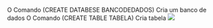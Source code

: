 O Comando (CREATE DATABESE BANCODEDADOS) Cria um banco de dados
O Comando (CREATE TABLE TABELA) Cria tabela
<img src="https://user-images.githubusercontent.com/61218420/102028028-c8e07f80-3d86-11eb-80f8-673d7e86c35f.png" align=600>
